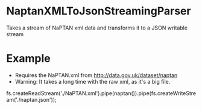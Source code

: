 NaptanXMLToJsonStreamingParser
==============================

Takes a stream of NaPTAN xml data and transforms it to a JSON writable stream


Example
=======
- Requires the NaPTAN.xml from http://data.gov.uk/dataset/naptan
- Warning: It takes a long time with the raw xml, as it's a big file.

fs.createReadStream('./NaPTAN.xml').pipe(naptan()).pipe(fs.createWriteStream('./naptan.json'));